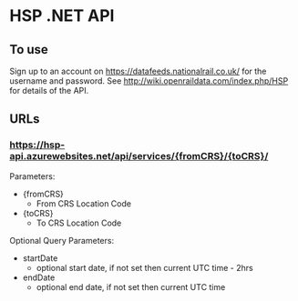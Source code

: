 # HSP .NET API

## To use

Sign up to an account on https://datafeeds.nationalrail.co.uk/ for the username and password.
See http://wiki.openraildata.com/index.php/HSP for details of the API.

## URLs

### https://hsp-api.azurewebsites.net/api/services/{fromCRS}/{toCRS}/

Parameters:
* {fromCRS}
  * From CRS Location Code
* {toCRS}
  * To CRS Location Code

Optional Query Parameters:
* startDate
  * optional start date, if not set then current UTC time - 2hrs
* endDate
  * optional end date, if not set then current UTC time
